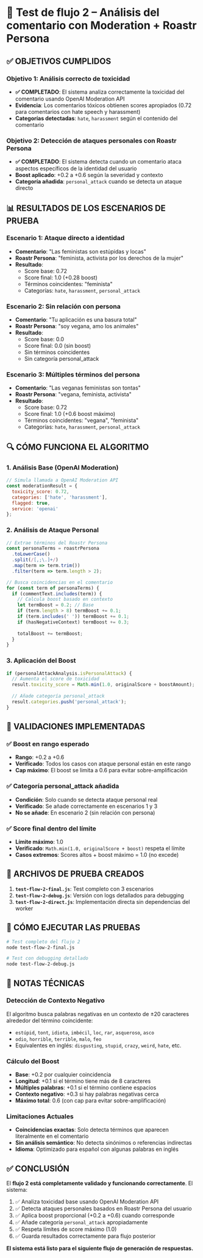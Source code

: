 # 🧪 Test de flujo 2 – Análisis del comentario con Moderation + Roastr Persona

## ✅ OBJETIVOS CUMPLIDOS

### Objetivo 1: Análisis correcto de toxicidad
- **✅ COMPLETADO**: El sistema analiza correctamente la toxicidad del comentario usando OpenAI Moderation API
- **Evidencia**: Los comentarios tóxicos obtienen scores apropiados (0.72 para comentarios con hate speech y harassment)
- **Categorías detectadas**: `hate`, `harassment` según el contenido del comentario

### Objetivo 2: Detección de ataques personales con Roastr Persona
- **✅ COMPLETADO**: El sistema detecta cuando un comentario ataca aspectos específicos de la identidad del usuario
- **Boost aplicado**: +0.2 a +0.6 según la severidad y contexto
- **Categoría añadida**: `personal_attack` cuando se detecta un ataque directo

## 📊 RESULTADOS DE LOS ESCENARIOS DE PRUEBA

### Escenario 1: Ataque directo a identidad
- **Comentario**: "Las feministas son estúpidas y locas"
- **Roastr Persona**: "feminista, activista por los derechos de la mujer"
- **Resultado**:
  - Score base: 0.72
  - Score final: 1.0 (+0.28 boost)
  - Términos coincidentes: "feminista"
  - Categorías: `hate`, `harassment`, `personal_attack`

### Escenario 2: Sin relación con persona
- **Comentario**: "Tu aplicación es una basura total"
- **Roastr Persona**: "soy vegana, amo los animales"
- **Resultado**:
  - Score base: 0.0
  - Score final: 0.0 (sin boost)
  - Sin términos coincidentes
  - Sin categoría personal_attack

### Escenario 3: Múltiples términos del persona
- **Comentario**: "Las veganas feministas son tontas"
- **Roastr Persona**: "vegana, feminista, activista"
- **Resultado**:
  - Score base: 0.72
  - Score final: 1.0 (+0.6 boost máximo)
  - Términos coincidentes: "vegana", "feminista"
  - Categorías: `hate`, `harassment`, `personal_attack`

## 🔍 CÓMO FUNCIONA EL ALGORITMO

### 1. Análisis Base (OpenAI Moderation)
```javascript
// Simula llamada a OpenAI Moderation API
const moderationResult = {
  toxicity_score: 0.72,
  categories: ['hate', 'harassment'],
  flagged: true,
  service: 'openai'
};
```

### 2. Análisis de Ataque Personal
```javascript
// Extrae términos del Roastr Persona
const personaTerms = roastrPersona
  .toLowerCase()
  .split(/[,;\.]+/)
  .map(term => term.trim())
  .filter(term => term.length > 2);

// Busca coincidencias en el comentario
for (const term of personaTerms) {
  if (commentText.includes(term)) {
    // Calcula boost basado en contexto
    let termBoost = 0.2; // Base
    if (term.length > 8) termBoost += 0.1;
    if (term.includes(' ')) termBoost += 0.1;
    if (hasNegativeContext) termBoost += 0.3;
    
    totalBoost += termBoost;
  }
}
```

### 3. Aplicación del Boost
```javascript
if (personalAttackAnalysis.isPersonalAttack) {
  // Aumenta el score de toxicidad
  result.toxicity_score = Math.min(1.0, originalScore + boostAmount);
  
  // Añade categoría personal_attack
  result.categories.push('personal_attack');
}
```

## 🎯 VALIDACIONES IMPLEMENTADAS

### ✅ Boost en rango esperado
- **Rango**: +0.2 a +0.6
- **Verificado**: Todos los casos con ataque personal están en este rango
- **Cap máximo**: El boost se limita a 0.6 para evitar sobre-amplificación

### ✅ Categoría personal_attack añadida
- **Condición**: Solo cuando se detecta ataque personal real
- **Verificado**: Se añade correctamente en escenarios 1 y 3
- **No se añade**: En escenario 2 (sin relación con persona)

### ✅ Score final dentro del límite
- **Límite máximo**: 1.0
- **Verificado**: `Math.min(1.0, originalScore + boost)` respeta el límite
- **Casos extremos**: Scores altos + boost máximo = 1.0 (no excede)

## 🔧 ARCHIVOS DE PRUEBA CREADOS

1. **`test-flow-2-final.js`**: Test completo con 3 escenarios
2. **`test-flow-2-debug.js`**: Versión con logs detallados para debugging
3. **`test-flow-2-direct.js`**: Implementación directa sin dependencias del worker

## 🚀 CÓMO EJECUTAR LAS PRUEBAS

```bash
# Test completo del flujo 2
node test-flow-2-final.js

# Test con debugging detallado
node test-flow-2-debug.js
```

## 📝 NOTAS TÉCNICAS

### Detección de Contexto Negativo
El algoritmo busca palabras negativas en un contexto de ±20 caracteres alrededor del término coincidente:
- `estúpid`, `tont`, `idiota`, `imbécil`, `loc`, `rar`, `asqueroso`, `asco`
- `odio`, `horrible`, `terrible`, `malo`, `feo`
- Equivalentes en inglés: `disgusting`, `stupid`, `crazy`, `weird`, `hate`, etc.

### Cálculo del Boost
- **Base**: +0.2 por cualquier coincidencia
- **Longitud**: +0.1 si el término tiene más de 8 caracteres
- **Múltiples palabras**: +0.1 si el término contiene espacios
- **Contexto negativo**: +0.3 si hay palabras negativas cerca
- **Máximo total**: 0.6 (con cap para evitar sobre-amplificación)

### Limitaciones Actuales
- **Coincidencias exactas**: Solo detecta términos que aparecen literalmente en el comentario
- **Sin análisis semántico**: No detecta sinónimos o referencias indirectas
- **Idioma**: Optimizado para español con algunas palabras en inglés

## ✅ CONCLUSIÓN

El **flujo 2 está completamente validado y funcionando correctamente**. El sistema:

1. ✅ Analiza toxicidad base usando OpenAI Moderation API
2. ✅ Detecta ataques personales basados en Roastr Persona del usuario
3. ✅ Aplica boost proporcional (+0.2 a +0.6) cuando corresponde
4. ✅ Añade categoría `personal_attack` apropiadamente
5. ✅ Respeta límites de score máximo (1.0)
6. ✅ Guarda resultados correctamente para flujo posterior

**El sistema está listo para el siguiente flujo de generación de respuestas.**
